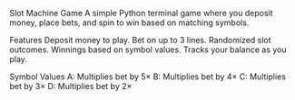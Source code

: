 Slot Machine Game
A simple Python terminal game where you deposit money, place bets, and spin to win based on matching symbols.

Features
Deposit money to play.
Bet on up to 3 lines.
Randomized slot outcomes.
Winnings based on symbol values.
Tracks your balance as you play.

Symbol Values
A: Multiplies bet by 5×
B: Multiplies bet by 4×
C: Multiplies bet by 3×
D: Multiplies bet by 2×



